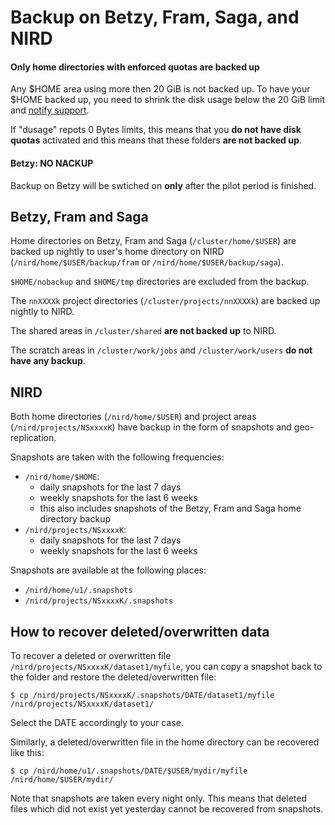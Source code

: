 # Backup on Betzy, Fram, Saga, and NIRD

<div class="alert alert-danger">
  <h4>Only home directories with enforced quotas are backed up</h4>
  <p>
    Any $HOME area using more then 20 GiB is not backed up. To have your $HOME backed up,
    you need to shrink the disk usage below the 20 GiB limit and
    <a href="/help/support.htm">notify support</a>.
  </p>
  <p>
    If "dusage" repots 0 Bytes limits, this means that you <b>do not have disk quotas</b>
    activated and this means that these folders <b>are not backed up</b>.
  </p>
</div>


<div class="alert alert-warning">
  <h4>Betzy: NO NACKUP</h4>
  <p>
    Backup on Betzy will be swtiched on <strong>only</strong> after the pilot period is
		finished.
	</p>
</div>


## Betzy, Fram and Saga

Home directories on Betzy, Fram and Saga (`/cluster/home/$USER`) are backed up
nightly to user's home directory on NIRD
(`/nird/home/$USER/backup/fram` or `/nird/home/$USER/backup/saga`).

`$HOME/nobackup` and `$HOME/tmp` directories are excluded from the backup.

The `nnXXXXk` project directories (`/cluster/projects/nnXXXXk`) are backed up
nightly to NIRD.

The shared areas in `/cluster/shared` **are not backed up** to NIRD.

The scratch areas in `/cluster/work/jobs` and `/cluster/work/users` **do not have any backup**.


## NIRD

Both home directories (`/nird/home/$USER`) and project areas (`/nird/projects/NSxxxxK`) have
backup in the form of snapshots and geo-replication.

Snapshots are taken with the following frequencies:
* `/nird/home/$HOME`:
  - daily snapshots for the last 7 days
  - weekly snapshots for the last 6 weeks
  - this also includes snapshots of the Betzy, Fram and Saga home directory backup
* `/nird/projects/NSxxxxK`:
  - daily snapshots for the last 7 days
  - weekly snapshots for the last 6 weeks

Snapshots are available at the following places:
- `/nird/home/u1/.snapshots`
- `/nird/projects/NSxxxxK/.snapshots`


## How to recover deleted/overwritten data

To recover a deleted or overwritten file `/nird/projects/NSxxxxK/dataset1/myfile`,
you can copy a snapshot back to the folder and restore the deleted/overwritten file:

```
$ cp /nird/projects/NSxxxxK/.snapshots/DATE/dataset1/myfile /nird/projects/NSxxxxK/dataset1/
```

Select the DATE accordingly to your case.

Similarly, a deleted/overwritten file in the home directory can be recovered like this:

```
$ cp /nird/home/u1/.snapshots/DATE/$USER/mydir/myfile /nird/home/$USER/mydir/
```

Note that snapshots are taken every night only. This means that deleted files
which did not exist yet yesterday cannot be recovered from snapshots.
